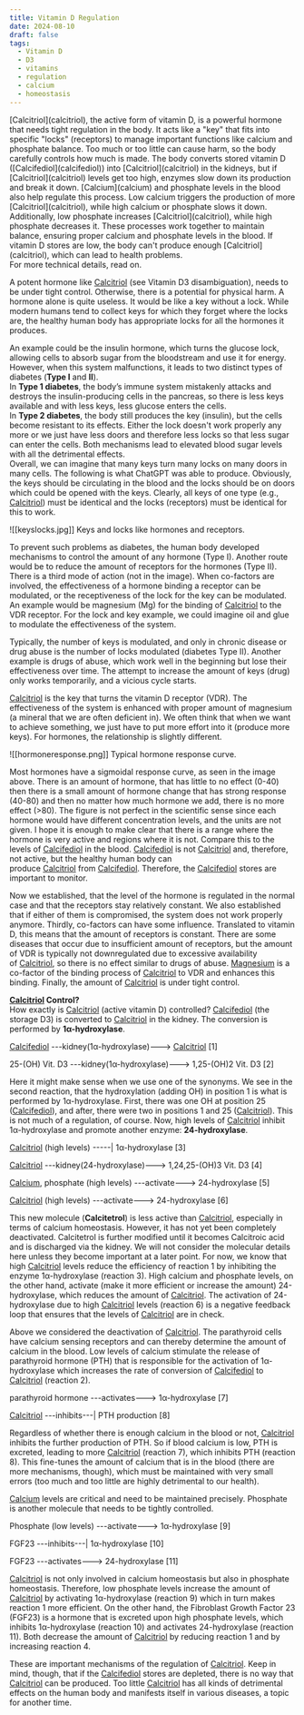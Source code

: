 ```yaml
---
title: Vitamin D Regulation
date: 2024-08-10
draft: false
tags:
  - Vitamin D
  - D3
  - vitamins
  - regulation
  - calcium
  - homeostasis
---
```

<div class="abstract">
[Calcitriol](calcitriol), the active form of vitamin D, is a powerful hormone that needs tight regulation in the body. It acts like a "key" that fits into specific "locks" (receptors) to manage important functions like calcium and phosphate balance. Too much or too little can cause harm, so the body carefully controls how much is made.  
The body converts stored vitamin D ([Calcifediol](calcifediol)) into [Calcitriol](calcitriol) in the kidneys, but if [Calcitriol](calcitriol) levels get too high, enzymes slow down its production and break it down. [Calcium](calcium) and phosphate levels in the blood also help regulate this process.  
Low calcium triggers the production of more [Calcitriol](calcitriol), while high calcium or phosphate slows it down. Additionally, low phosphate increases [Calcitriol](calcitriol), while high phosphate decreases it. These processes work together to maintain balance, ensuring proper calcium and phosphate levels in the blood.  
If vitamin D stores are low, the body can't produce enough [Calcitriol](calcitriol), which can lead to health problems.
<div class="centered">
For more technical details, read on.
</div></div>

A potent hormone like [Calcitriol](calcitriol) (see Vitamin D3 disambiguation), needs to be under tight control. Otherwise, there is a potential for physical harm. A hormone alone is quite useless. It would be like a key without a lock. While modern humans tend to collect keys for which they forget where the locks are, the healthy human body has appropriate locks for all the hormones it produces.

An example could be the insulin hormone, which turns the glucose lock, allowing cells to absorb sugar from the bloodstream and use it for energy. However, when this system malfunctions, it leads to two distinct types of diabetes (**Type I** and **II**).  
In **Type 1 diabetes**, the body’s immune system mistakenly attacks and destroys the insulin-producing cells in the pancreas, so there is less keys available and with less keys, less glucose enters the cells.  
In **Type 2 diabetes**, the body still produces the key (insulin), but the cells become resistant to its effects. Either the lock doesn't work properly any more or we just have less doors and therefore less locks so that less sugar can enter the cells. Both mechanisms lead to elevated blood sugar levels with all the detrimental effects.  
Overall, we can imagine that many keys turn many locks on many doors in many cells. The following is what ChatGPT was able to produce. Obviously, the keys should be circulating in the blood and the locks should be on doors which could be opened with the keys. Clearly, all keys of one type (e.g., [Calcitriol](calcitriol)) must be identical and the locks (receptors) must be identical for this to work.

![[keyslocks.jpg]]
Keys and locks like hormones and receptors.


To prevent such problems as diabetes, the human body developed mechanisms to control the amount of any hormone (Type I). Another route would be to reduce the amount of receptors for the hormones (Type II). There is a third mode of action (not in the image). When co-factors are involved, the effectiveness of a hormone binding a receptor can be modulated, or the receptiveness of the lock for the key can be modulated. An example would be magnesium (Mg) for the binding of [Calcitriol](calcitriol) to the VDR receptor. For the lock and key example, we could imagine oil and glue to modulate the effectiveness of the system.

Typically, the number of keys is modulated, and only in chronic disease or drug abuse is the number of locks modulated (diabetes Type II). Another example is drugs of abuse, which work well in the beginning but lose their effectiveness over time. The attempt to increase the amount of keys (drug) only works temporarily, and a vicious cycle starts.

[Calcitriol](calcitriol) is the key that turns the vitamin D receptor (VDR). The effectiveness of the system is enhanced with proper amount of magnesium (a mineral that we are often deficient in). We often think that when we want to achieve something, we just have to put more effort into it (produce more keys). For hormones, the relationship is slightly different.

![[hormoneresponse.png]]
Typical hormone response curve.


Most hormones have a sigmoidal response curve, as seen in the image above. There is an amount of hormone, that has little to no effect (0-40) then there is a small amount of hormone change that has strong response (40-80) and then no matter how much hormone we add, there is no more effect (>80). The figure is not perfect in the scientific sense since each hormone would have different concentration levels, and the units are not given. I hope it is enough to make clear that there is a range where the hormone is very active and regions where it is not. Compare this to the levels of [Calcifediol](calcifediol) in the blood. [Calcifediol](calcifediol) is not [Calcitriol](calcitriol) and, therefore, not active, but the healthy human body can produce [Calcitriol](calcitriol) from [Calcifediol](calcifediol). Therefore, the [Calcifediol](calcifediol) stores are important to monitor.

Now we established, that the level of the hormone is regulated in the normal case and that the receptors stay relatively constant. We also established that if either of them is compromised, the system does not work properly anymore. Thirdly, co-factors can have some influence. Translated to vitamin D, this means that the amount of receptors is constant. There are some diseases that occur due to insufficient amount of receptors, but the amount of VDR is typically not downregulated due to excessive availability of [Calcitriol](calcitriol), so there is no effect similar to drugs of abuse. [Magnesium](magnesium) is a co-factor of the binding process of [Calcitriol](calcitriol) to VDR and enhances this binding. Finally, the amount of [Calcitriol](calcitriol) is under tight control.

**[Calcitriol](calcitriol) Control?**  
How exactly is [Calcitriol](calcitriol) (active vitamin D) controlled? [Calcifediol](calcifediol) (the storage D3) is converted to [Calcitriol](calcitriol) in the kidney. The conversion is performed by **1α-hydroxylase**.

[Calcifediol](calcifediol) ---kidney(1α-hydroxylase)---> [Calcitriol](calcitriol) [1]

25-(OH) Vit. D3 ---kidney(1α-hydroxylase)---> 1,25-(OH)2 Vit. D3 [2]

Here it might make sense when we use one of the synonyms. We see in the second reaction, that the hydroxylation (adding OH) in position 1 is what is performed by 1α-hydroxylase. First, there was one OH at position 25 ([Calcifediol](calcifediol)), and after, there were two in positions 1 and 25 ([Calcitriol](calcitriol)). This is not much of a regulation, of course. Now, high levels of [Calcitriol](calcitriol) inhibit 1α-hydroxylase and promote another enzyme: **24-hydroxylase**.

[Calcitriol](calcitriol) (high levels) -----| 1α-hydroxylase [3]

[Calcitriol](calcitriol) ---kidney(24-hydroxylase)---> 1,24,25-(OH)3 Vit. D3 [4]

[Calcium](calcium), phosphate (high levels) ---activate---> 24-hydroxylase [5]

[Calcitriol](calcitriol) (high levels) ---activate---> 24-hydroxylase [6]

This new molecule (**Calcitetrol**) is less active than [Calcitriol](calcitriol), especially in terms of calcium homeostasis. However, it has not yet been completely deactivated. Calcitetrol is further modified until it becomes Calcitroic acid and is discharged via the kidney. We will not consider the molecular details here unless they become important at a later point. For now, we know that high [Calcitriol](calcitriol) levels reduce the efficiency of reaction 1 by inhibiting the enzyme 1α-hydroxylase (reaction 3). High calcium and phosphate levels, on the other hand, activate (make it more efficient or increase the amount) 24-hydroxylase, which reduces the amount of [Calcitriol](calcitriol). The activation of 24-hydroxylase due to high [Calcitriol](calcitriol) levels (reaction 6) is a negative feedback loop that ensures that the levels of [Calcitriol](calcitriol) are in check.

Above we considered the deactivation of [Calcitriol](calcitriol). The parathyroid cells have calcium sensing receptors and can thereby determine the amount of calcium in the blood. Low levels of calcium stimulate the release of parathyroid hormone (PTH) that is responsible for the activation of 1α-hydroxylase which increases the rate of conversion of [Calcifediol](calcifediol) to [Calcitriol](calcitriol) (reaction 2).

parathyroid hormone ---activates---> 1α-hydroxylase [7]

[Calcitriol](calcitriol) ---inhibits---| PTH production [8]

Regardless of whether there is enough calcium in the blood or not, [Calcitriol](calcitriol) inhibits the further production of PTH. So if blood calcium is low, PTH is excreted, leading to more [Calcitriol](calcitriol) (reaction 7), which inhibits PTH (reaction 8). This fine-tunes the amount of calcium that is in the blood (there are more mechanisms, though), which must be maintained with very small errors (too much and too little are highly detrimental to our health).

[Calcium](calcium) levels are critical and need to be maintained precisely. Phosphate is another molecule that needs to be tightly controlled.

Phosphate (low levels) ---activate---> 1α-hydroxylase [9]

FGF23 ---inhibits---| 1α-hydroxylase [10]

FGF23 ---activates---> 24-hydroxylase [11]

[Calcitriol](calcitriol) is not only involved in calcium homeostasis but also in phosphate homeostasis. Therefore, low phosphate levels increase the amount of [Calcitriol](calcitriol) by activating 1α-hydroxylase (reaction 9) which in turn makes reaction 1 more efficient. On the other hand, the Fibroblast Growth Factor 23 (FGF23) is a hormone that is excreted upon high phosphate levels, which inhibits 1α-hydroxylase (reaction 10) and activates 24-hydroxylase (reaction 11). Both decrease the amount of [Calcitriol](calcitriol) by reducing reaction 1 and by increasing reaction 4.

These are important mechanisms of the regulation of [Calcitriol](calcitriol). Keep in mind, though, that if the [Calcifediol](calcifediol) stores are depleted, there is no way that [Calcitriol](calcitriol) can be produced. Too little [Calcitriol](calcitriol) has all kinds of detrimental effects on the human body and manifests itself in various diseases, a topic for another time.